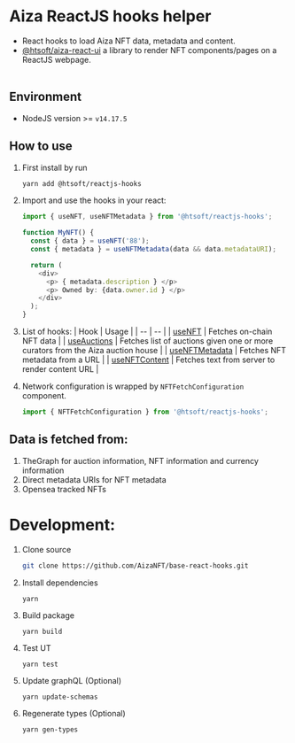 # Aiza ReactJS hooks helper

- React hooks to load Aiza NFT data, metadata and content.
- [@htsoft/aiza-react-ui](https://github.com/jack-ht/aiza-react-ui) a library to render NFT components/pages on a ReactJS webpage.  
  <br/>

## Environment

- NodeJS version >= `v14.17.5`

## How to use

1.  First install by run

    ```bash
    yarn add @htsoft/reactjs-hooks
    ```

1.  Import and use the hooks in your react:

    ```ts
    import { useNFT, useNFTMetadata } from '@htsoft/reactjs-hooks';

    function MyNFT() {
      const { data } = useNFT('88');
      const { metadata } = useNFTMetadata(data && data.metadataURI);

      return (
        <div>
          <p> { metadata.description } </p>
          <p> Owned by: {data.owner.id } </p>
        </div>
      );
    }
    ```

1.  List of hooks:
    | Hook | Usage |
    | -- | -- |
    | [useNFT](docs/useNFT.md) | Fetches on-chain NFT data |
    | [useAuctions](docs/useAuctions.md) | Fetches list of auctions given one or more curators from the Aiza auction house |
    | [useNFTMetadata](docs/useNFTMetadata.md) | Fetches NFT metadata from a URL |
    | [useNFTContent](docs/useNFTContent.md) | Fetches text from server to render content URL |

1.  Network configuration is wrapped by `NFTFetchConfiguration` component.

      ```ts
      import { NFTFetchConfiguration } from '@htsoft/reactjs-hooks';
      ```

## Data is fetched from:

1. TheGraph for auction information, NFT information and currency information
1. Direct metadata URIs for NFT metadata
1. Opensea tracked NFTs
   <br/>

# Development:

1. Clone source
   ```bash
   git clone https://github.com/AizaNFT/base-react-hooks.git
   ```
1. Install dependencies
   ```bash
   yarn
   ```
1. Build package
   ```
   yarn build
   ```
1. Test UT
   ```
   yarn test
   ```
1. Update graphQL (Optional)
   ```
   yarn update-schemas
   ```
1. Regenerate types (Optional)
   ```
   yarn gen-types
   ```
